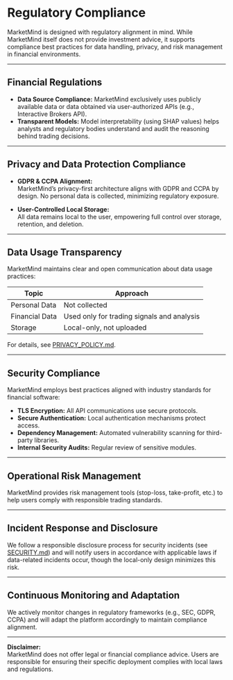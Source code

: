 # Regulatory Compliance

MarketMind is designed with regulatory alignment in mind. While MarketMind itself does not provide investment advice, it supports compliance best practices for data handling, privacy, and risk management in financial environments.

---

## Financial Regulations

- **Data Source Compliance:** MarketMind exclusively uses publicly available data or data obtained via user-authorized APIs (e.g., Interactive Brokers API).  
- **Transparent Models:** Model interpretability (using SHAP values) helps analysts and regulatory bodies understand and audit the reasoning behind trading decisions.

---

## Privacy and Data Protection Compliance

- **GDPR & CCPA Alignment:**  
MarketMind’s privacy-first architecture aligns with GDPR and CCPA by design. No personal data is collected, minimizing regulatory exposure.

- **User-Controlled Local Storage:**  
All data remains local to the user, empowering full control over storage, retention, and deletion.

---

## Data Usage Transparency

MarketMind maintains clear and open communication about data usage practices:

| Topic          | Approach                  |
|----------------|---------------------------|
| Personal Data  | Not collected             |
| Financial Data | Used only for trading signals and analysis |
| Storage        | Local-only, not uploaded  |

For details, see [PRIVACY_POLICY.md](PRIVACY_POLICY.md).

---

## Security Compliance

MarketMind employs best practices aligned with industry standards for financial software:

- **TLS Encryption:** All API communications use secure protocols.
- **Secure Authentication:** Local authentication mechanisms protect access.
- **Dependency Management:** Automated vulnerability scanning for third-party libraries.
- **Internal Security Audits:** Regular review of sensitive modules.

---

## Operational Risk Management

MarketMind provides risk management tools (stop-loss, take-profit, etc.) to help users comply with responsible trading standards.

---

## Incident Response and Disclosure

We follow a responsible disclosure process for security incidents (see [SECURITY.md](SECURITY.md)) and will notify users in accordance with applicable laws if data-related incidents occur, though the local-only design minimizes this risk.

---

## Continuous Monitoring and Adaptation

We actively monitor changes in regulatory frameworks (e.g., SEC, GDPR, CCPA) and will adapt the platform accordingly to maintain compliance alignment.

---

**Disclaimer:**  
MarketMind does not offer legal or financial compliance advice. Users are responsible for ensuring their specific deployment complies with local laws and regulations.